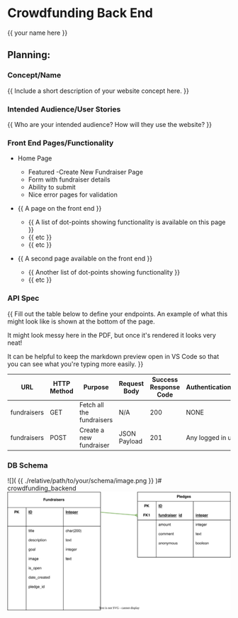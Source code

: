 # Crowdfunding Back End
{{ your name here }}

## Planning:
### Concept/Name
{{ Include a short description of your website concept here. }}

### Intended Audience/User Stories
{{ Who are your intended audience? How will they use the website? }}

### Front End Pages/Functionality
- Home Page
    - Featured 
-Create New Fundraiser Page
    - Form with fundraiser details
    - Ability to submit
    - Nice error pages for validation

- {{ A page on the front end }}
    - {{ A list of dot-points showing functionality is available on this page }}
    - {{ etc }}
    - {{ etc }}
- {{ A second page available on the front end }}
    - {{ Another list of dot-points showing functionality }}
    - {{ etc }}

### API Spec
{{ Fill out the table below to define your endpoints. An example of what this might look like is shown at the bottom of the page. 

It might look messy here in the PDF, but once it's rendered it looks very neat! 

It can be helpful to keep the markdown preview open in VS Code so that you can see what you're typing more easily. }}

| URL         | HTTP Method | Purpose                   | Request Body | Success Response Code | Authentication/Authorisation |
| ----------- | ----------- | ------------------------- | ------------ | --------------------- | ---------------------------- |
| fundraisers | GET         | Fetch all the fundraisers | N/A          | 200                   | NONE                         |
| fundraisers | POST        | Create a new fundraiser   | JSON Payload | 201                   | Any logged in user           |

### DB Schema
![]( {{ ./relative/path/to/your/schema/image.png }} )# crowdfunding_backend
![]( database.drawio.svg)
